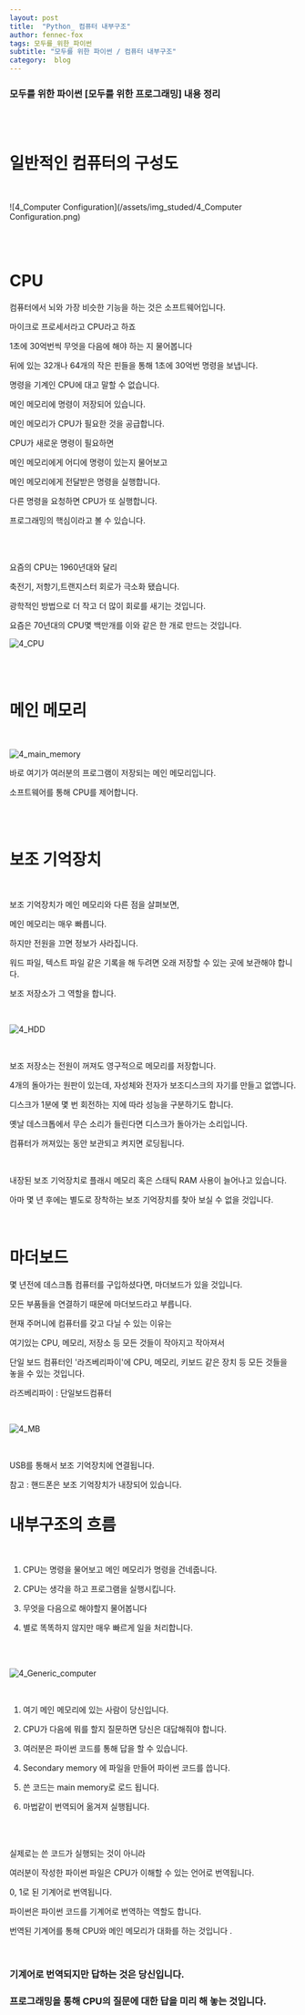 ```yaml
---
layout: post
title:  "Python_ 컴퓨터 내부구조"
author: fennec-fox
tags: 모두를_위한_파이썬
subtitle: "모두를 위한 파이썬 / 컴퓨터 내부구조"
category:  blog
---
```




### 모두를 위한 파이썬 [모두를 위한 프로그래밍] 내용 정리

<br>

<br>

# 일반적인 컴퓨터의 구성도 

<br>

![4_Computer Configuration](/assets/img_studed/4_Computer Configuration.png)

<br>

<br>

# CPU

컴퓨터에서 뇌와 가장 비슷한 기능을 하는 것은 소프트웨어입니다.

마이크로 프로세서라고 CPU라고 하죠 

1초에 30억번씩 무엇을 다음에 해야 하는 지 물어봅니다

뒤에 있는 32개나 64개의 작은 핀들을 통해 1초에 30억번 명령을 보냅니다.

명령을 기계인 CPU에 대고 말할 수 없습니다.

메인 메모리에 명령이 저장되어 있습니다. 

메인 메모리가 CPU가 필요한 것을 공급합니다.

CPU가 새로운 명령이 필요하면 

메인 메모리에게 어디에 명령이 있는지 물어보고 

메인 메모리에게 전달받은 명령을 실행합니다.

다른 명령을 요청하면 CPU가 또 실행합니다.

프로그래밍의 핵심이라고 볼 수 있습니다. 

<br>

<br>

요즘의 CPU는 1960년대와 달리

축전기, 저항기,트랜지스터 회로가 극소화 됐습니다.

광학적인 방법으로 더 작고 더 많이 회로를 새기는 것입니다.

요즘은 70년대의 CPU몇 백만개를 이와 같은 한 개로 만드는 것입니다. 

![4_CPU](/assets/img_studed/4_CPU.png)

<br>

<br>

# 메인 메모리

<br>

![4_main_memory](/assets/img_studed/4_main_memory.png)

바로 여기가 여러분의 프로그램이 저장되는 메인 메모리입니다.

소프트웨어를 통해 CPU를 제어합니다.

<br>

<br>

# 보조 기억장치

<br>

보조 기억장치가 메인 메모리와 다른 점을 살펴보면,

메인 메모리는 매우 빠릅니다.

하지만 전원을 끄면 정보가 사라집니다.

워드 파일, 텍스트 파일 같은 기록을 해 두려면 오래 저장할 수 있는 곳에 보관해야 합니다.

보조 저장소가 그 역할을 합니다.

<br>

![4_HDD](/assets/img_studed/4_HDD.png)

<br>

보조 저장소는 전원이 꺼져도 영구적으로 메모리를 저장합니다. 

4개의 돌아가는 원판이 있는데, 자성체와 전자가 보조디스크의 자기를 만들고 없앱니다.

디스크가 1분에 몇 번 회전하는 지에 따라 성능을 구분하기도 합니다.

옛날 데스크톱에서 무슨 소리가 들린다면 디스크가 돌아가는 소리입니다.

컴퓨터가 꺼져있는 동안 보관되고 켜지면 로딩됩니다.

<br>

내장된 보조 기억장치로 플래시 메모리 혹은 스태틱 RAM 사용이 늘어나고 있습니다.

아마 몇 년 후에는 별도로 장착하는 보조 기억장치를 찾아 보실 수 없을 것입니다. 

<br>

# 마더보드

몇 년전에 데스크톱 컴퓨터를 구입하셨다면, 마더보드가 있을 것입니다. 

모든 부품들을 연결하기 때문에 마더보드라고 부릅니다. 

현재 주머니에 컴퓨터를 갖고 다닐 수 있는 이유는 

여기있는 CPU, 메모리, 저장소 등 모든 것들이 작아지고 작아져서 

단일 보드 컴퓨터인 '라즈베리파이'에 CPU, 메모리, 키보드 같은 장치 등 모든 것들을 놓을 수 있는 것입니다. 

라즈베리파이 : 단일보드컴퓨터

<br>

![4_MB](/assets/img_studed/4_MB.png)

<br>

USB를 통해서 보조 기억장치에 연결됩니다. 

참고 : 핸드폰은 보조 기억장치가 내장되어 있습니다.





# 내부구조의 흐름

<br>

1. CPU는 명령을 물어보고 메인 메모리가 명령을 건네줍니다.

2. CPU는 생각을 하고 프로그램을 실행시킵니다.

3. 무엇을 다음으로 해야할지 물어봅니다

4. 별로 똑똑하지 않지만 매우 빠르게 일을 처리합니다.

<br>

<br>![4_Generic_computer](/assets/img_studed/4_Generic_computer.png)

<br>

1. 여기 메인 메모리에 있는 사람이 당신입니다. 

2. CPU가 다음에 뭐를 할지 질문하면 당신은 대답해줘야 합니다.

3. 여러분은 파이썬 코드를 통해 답을 할 수 있습니다.

4. Secondary memory 에 파일을 만들어 파이썬 코드를 씁니다.

5. 쓴 코드는 main memory로 로드 됩니다. 

6. 마법같이 번역되어 옮겨져 실행됩니다.

<br>

<br>

실제로는 쓴 코드가 실행되는 것이 아니라

여러분이 작성한 파이썬 파일은 CPU가 이해할 수 있는 언어로 번역됩니다.

0, 1로 된 기계어로 번역됩니다. 

파이썬은 파이썬 코드를 기계어로 번역하는 역할도 합니다.

번역된 기계어를 통해 CPU와 메인 메모리가 대화를 하는 것입니다 .

<br>

### 기계어로 번역되지만 답하는 것은 당신입니다.

### 프로그래밍을 통해 CPU의 질문에 대한 답을 미리 해 놓는 것입니다. 

